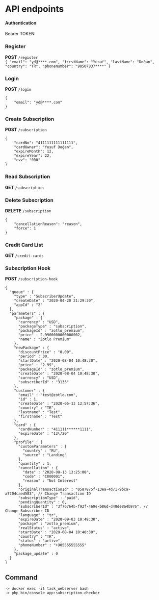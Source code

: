 # API endpoints

#### Authentication
Bearer TOKEN

### Register
****POST**** `/register` </br>
`{
    "email": "yd@****.com",
    "firstName": "Yusuf",
    "lastName": "Doğan",
    "country": "TR",
    "phoneNumber": "90507837****"
}`

### Login
**POST** `/login` </br>
```
{
    "email": "yd@****.com"
}
```

### Create Subscription
**POST** `/subscription` </br>
```
{
	"cardNo": "4111111111111111",
	"cardOwner": "Yusuf Doğan",
	"expireMonth": 12,
	"expireYear": 22,
	"cvv": "000"
}
```

### Read Subscription
**GET** `/subscription` </br>

### Delete Subscription
**DELETE** `/subscription` </br>
```
{
	"cancellationReason": "reason",
	"force": 1
}
```

### Credit Card List
**GET** `/credit-cards` </br>

### Subscription Hook
**POST** `/subscription-hook` </br>
```
{
  "queue" : {
    "type" : "SubscriberUpdate",
    "createDate" : "2020-04-20 21:29:20",
    "appId" : "2"
  },
  "parameters" : {
    "package" : {
      "currency" : "USD",
      "packageType" : "subscription",
      "packageId" : "zotlo_premium",
      "price" : 2.9900000000000002,
      "name" : "Zotlo Premium"
    },
    "newPackage" : {
      "discountPrice" : "0.00",
      "period" : 30,
      "startDate" : "2020-08-04 10:48:30",
      "price" : "2.99",
      "packageId" : "zotlo_premium",
      "createDate" : "2020-08-04 10:48:30",
      "currency" : "USD",
      "subscriberId" : "3133"
    },
    "customer" : {
      "email" : "test@zotlo.com",
      "id" : 1,
      "createDate" : "2020-05-13 12:57:36",
      "country" : "TR",
      "lastname" : "Test",
      "firstname" : "Test"
    },
    "card" : {
      "cardNumber" : "411111******1111",
      "expireDate" : "12\/20"
    },
    "profile" : {
      "customParameters" : {
        "country" : "RU",
        "source" : "Landing"
      },
      "quantity" : 1,
      "cancellation" : {
        "date" : "2020-08-13 13:25:08",
        "code" : "CU00001",
        "reason" : "Not Interest"
      },
      "originalTransactionId" : "0587875f-13ea-4d71-9bca-a7204caed583", // Change Transaction ID 
      "subscriptionType" : "paid",
      "pendingQuantity" : 0,
      "subscriberId" : "3f76764b-f92f-469e-b86d-d48de8a4b976", // Change Subscriber ID
      "language" : "tr",
      "expireDate" : "2020-09-03 10:48:30",
      "package" : "zotlo_premium",
      "realStatus" : "active",
      "startDate" : "2020-08-04 10:48:30",
      "country" : "TR",
      "status" : "active",
      "phoneNumber" : "+905555555555"
    },
    "package_update" : 0
  }
}
```

## Command
```
-> docker exec -it task_webserver bash
-> php bin/console app:subscription-checker
```